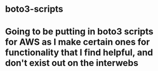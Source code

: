 # boto3-scripts
# Going to be putting in boto3 scripts for AWS as I make certain ones for functionality that I find helpful, and don't exist out on the interwebs
